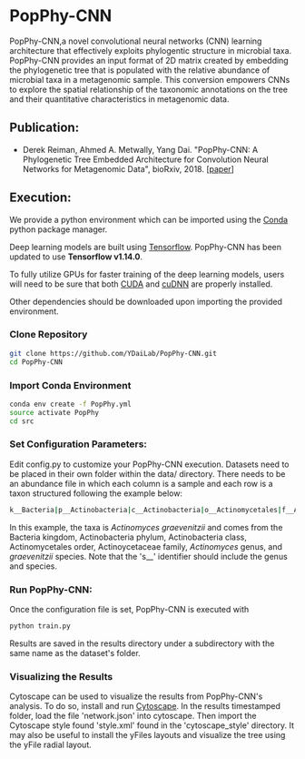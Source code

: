 # PopPhy-CNN

PopPhy-CNN,a novel convolutional neural networks (CNN) learning architecture that effectively exploits phylogentic structure in microbial taxa. PopPhy-CNN provides an input format of 2D matrix created by embedding the phylogenetic tree that is populated with the relative abundance of microbial taxa in a metagenomic sample. This conversion empowers CNNs to explore the spatial relationship of the taxonomic annotations on the tree and their quantitative characteristics in metagenomic data.


## Publication:
* Derek Reiman, Ahmed A. Metwally, Yang Dai. "PopPhy-CNN: A Phylogenetic Tree Embedded Architecture for Convolution Neural Networks for Metagenomic Data", bioRxiv, 2018.  [[paper](https://www.biorxiv.org/content/early/2018/01/31/257931)]

## Execution:

We provide a python environment which can be imported using the [Conda](https://www.anaconda.com/distribution/) python package manager.

Deep learning models are built using [Tensorflow](https://www.tensorflow.org/). PopPhy-CNN has been updated to use **Tensorflow v1.14.0**.

To fully utilize GPUs for faster training of the deep learning models, users will need to be sure that both [CUDA](https://developer.nvidia.com/cuda-toolkit-archive) and [cuDNN](https://developer.nvidia.com/cudnn) are properly installed.

Other dependencies should be downloaded upon importing the provided environment.

### Clone Repository
```bash
git clone https://github.com/YDaiLab/PopPhy-CNN.git
cd PopPhy-CNN
```

### Import Conda Environment

```bash
conda env create -f PopPhy.yml
source activate PopPhy
cd src
``` 
  
### Set Configuration Parameters:

Edit config.py to customize your PopPhy-CNN execution. Datasets need to be placed in their own folder within the data/ directory. There needs to be an abundance file in which each column is a sample and each row is a taxon structured following the example below:

```bash
k__Bacteria|p__Actinobacteria|c__Actinobacteria|o__Actinomycetales|f__Actinomycetaceae|g__Actinomyces|s__Actinomyces_graevenitzii
```

In this example, the taxa is *Actinomyces graevenitzii* and comes from the Bacteria kingdom, Actinobacteria phylum, Actinobacteria class, Actinomycetales order, Actinoycetaceae family, *Actinomyces* genus, and *graevenitzii* species. Note that the 's__' identifier should include the genus and species.

### Run PopPhy-CNN:

Once the configuration file is set, PopPhy-CNN is executed with

```bash
python train.py
```

Results are saved in the results directory under a subdirectory with the same name as the dataset's folder.

### Visualizing the Results

Cytoscape can be used to visualize the results from PopPhy-CNN's analysis. To do so, install and run [Cytoscape](https://cytoscape.org/). In the results timestamped folder, load the file 'network.json' into cytoscape. Then import the Cytoscape style found 'style.xml' found in the 'cytoscape_style' directory. It may also be useful to install the yFiles layouts and visualize the tree using the yFile radial layout.


